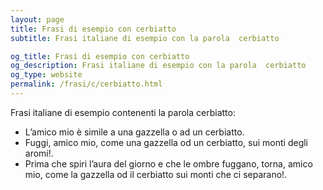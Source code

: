 ```yaml
---
layout: page
title: Frasi di esempio con cerbiatto 
subtitle: Frasi italiane di esempio con la parola  cerbiatto

og_title: Frasi di esempio con cerbiatto 
og_description: Frasi italiane di esempio con la parola  cerbiatto
og_type: website
permalink: /frasi/c/cerbiatto.html
---
```


Frasi italiane di esempio contenenti la parola cerbiatto:


- L’amico mio è simile a una gazzella o ad un cerbiatto.
- Fuggi, amico mio, come una gazzella od un cerbiatto, sui monti degli aromi!.
- Prima che spiri l’aura del giorno e che le ombre fuggano, torna, amico mio, come la gazzella od il cerbiatto sui monti che ci separano!.
